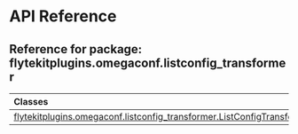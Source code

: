 # API Reference

## Reference for package: flytekitplugins.omegaconf.listconfig_transformer

| Classes  |
| :------------- |
| [flytekitplugins.omegaconf.listconfig_transformer.ListConfigTransformer](flytekitplugins_omegaconf_listconfig_transformer_listconfigtransformer) |
